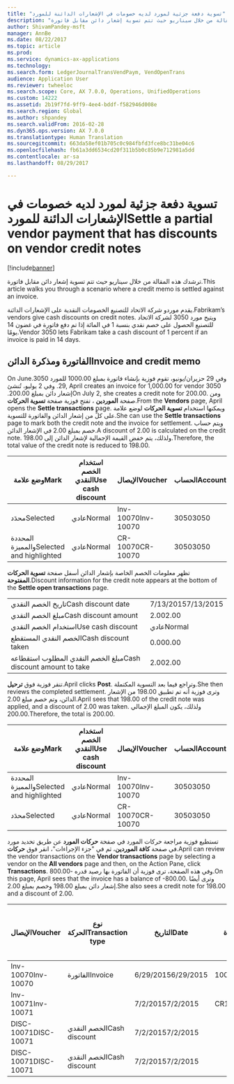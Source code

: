 ```yaml
---
title: "تسوية دفعة جزئية لمورد لديه خصومات في الإشعارات الدائنة للمورد"
description: "ترشدك هذه المقالة من خلال سيناريو حيث تتم تسوية إشعار دائن مقابل فاتورة."
author: ShivamPandey-msft
manager: AnnBe
ms.date: 08/22/2017
ms.topic: article
ms.prod: 
ms.service: dynamics-ax-applications
ms.technology: 
ms.search.form: LedgerJournalTransVendPaym, VendOpenTrans
audience: Application User
ms.reviewer: twheeloc
ms.search.scope: Core, AX 7.0.0, Operations, UnifiedOperations
ms.custom: 14222
ms.assetid: 2b19f7fd-9ff9-4ee4-bddf-f582946d008e
ms.search.region: Global
ms.author: shpandey
ms.search.validFrom: 2016-02-28
ms.dyn365.ops.version: AX 7.0.0
ms.translationtype: Human Translation
ms.sourcegitcommit: 663da58ef01b705c0c984fbfd3fce8bc31be04c6
ms.openlocfilehash: fb61a3dd6534cd20f311b5b0c85b9e712981a5dd
ms.contentlocale: ar-sa
ms.lasthandoff: 08/29/2017

---
```


# <a name="settle-a-partial-vendor-payment-that-has-discounts-on-vendor-credit-notes"></a><span data-ttu-id="eed03-103">تسوية دفعة جزئية لمورد لديه خصومات في الإشعارات الدائنة للمورد</span><span class="sxs-lookup"><span data-stu-id="eed03-103">Settle a partial vendor payment that has discounts on vendor credit notes</span></span>

[!include[banner](../includes/banner.md)]


<span data-ttu-id="eed03-104">ترشدك هذه المقالة من خلال سيناريو حيث تتم تسوية إشعار دائن مقابل فاتورة.</span><span class="sxs-lookup"><span data-stu-id="eed03-104">This article walks you through a scenario where a credit memo is settled against an invoice.</span></span>

<span data-ttu-id="eed03-105">يقدم موردو شركة الاتحاد للتصنيع الخصومات النقدية على الإشعارات الدائنة.</span><span class="sxs-lookup"><span data-stu-id="eed03-105">Fabrikam’s vendors give cash discounts on credit notes.</span></span> <span data-ttu-id="eed03-106">ويتيح مورد 3050 لشركة الاتحاد للتصنيع الحصول على خصم نقدي بنسبة 1 في المائة إذا تم دفع فاتورة في غضون 14 يومًا.</span><span class="sxs-lookup"><span data-stu-id="eed03-106">Vendor 3050 lets Fabrikam take a cash discount of 1 percent if an invoice is paid in 14 days.</span></span>

## <a name="invoice-and-credit-memo"></a><span data-ttu-id="eed03-107">الفاتورة ومذكرة الدائن</span><span class="sxs-lookup"><span data-stu-id="eed03-107">Invoice and credit memo</span></span>
<span data-ttu-id="eed03-108">‏‫وفي 29 حزيران/يونيو، تقوم فوزية بإنشاء فاتورة بمبلغ 1000.00 للمورد 3050.</span><span class="sxs-lookup"><span data-stu-id="eed03-108">On June 29, April creates an invoice for 1,000.00 for vendor 3050.</span></span> <span data-ttu-id="eed03-109">وفي 2 يوليو، تُنشئ إشعار دائن بمبلغ 200.00.‬</span><span class="sxs-lookup"><span data-stu-id="eed03-109">On July 2, she creates a credit note for 200.00.</span></span> <span data-ttu-id="eed03-110">ومن صفحة **الموردين** ، تفتح فوزية صفحة **تسوية الحركات**.</span><span class="sxs-lookup"><span data-stu-id="eed03-110">From the **Vendors** page, April opens the **Settle transactions** page.</span></span> <span data-ttu-id="eed03-111">ويمكنها استخدام **تسوية الحركات** لوضع علامة على كلٍّ من إشعار الدائن والفاتورة للتسوية.</span><span class="sxs-lookup"><span data-stu-id="eed03-111">She can use the **Settle transactions** page to mark both the credit note and the invoice for settlement.</span></span> <span data-ttu-id="eed03-112">ويتم حساب خصم بمبلغ 2.00 في الإشعار الدائن.</span><span class="sxs-lookup"><span data-stu-id="eed03-112">A discount of 2.00 is calculated on the credit note.</span></span> <span data-ttu-id="eed03-113">ولذلك، يتم خفض القيمة الإجمالية لإشعار الدائن إلى 198.00.</span><span class="sxs-lookup"><span data-stu-id="eed03-113">Therefore, the total value of the credit note is reduced to 198.00.</span></span>

| <span data-ttu-id="eed03-114">وضع علامة</span><span class="sxs-lookup"><span data-stu-id="eed03-114">Mark</span></span>                     | <span data-ttu-id="eed03-115">استخدام الخصم النقدي</span><span class="sxs-lookup"><span data-stu-id="eed03-115">Use cash discount</span></span> | <span data-ttu-id="eed03-116">الإيصال</span><span class="sxs-lookup"><span data-stu-id="eed03-116">Voucher</span></span>   | <span data-ttu-id="eed03-117">الحساب</span><span class="sxs-lookup"><span data-stu-id="eed03-117">Account</span></span> | <span data-ttu-id="eed03-118">التاريخ</span><span class="sxs-lookup"><span data-stu-id="eed03-118">Date</span></span>      | <span data-ttu-id="eed03-119">تاريخ الاستحقاق</span><span class="sxs-lookup"><span data-stu-id="eed03-119">Due date</span></span>  | <span data-ttu-id="eed03-120">الفاتورة</span><span class="sxs-lookup"><span data-stu-id="eed03-120">Invoice</span></span> | <span data-ttu-id="eed03-121">المبلغ بعملة الحركة</span><span class="sxs-lookup"><span data-stu-id="eed03-121">Amount in transaction currency</span></span> | <span data-ttu-id="eed03-122">عملة</span><span class="sxs-lookup"><span data-stu-id="eed03-122">Currency</span></span> | <span data-ttu-id="eed03-123">المبلغ المراد تسويته</span><span class="sxs-lookup"><span data-stu-id="eed03-123">Amount to settle</span></span> |
|--------------------------|-------------------|-----------|---------|-----------|-----------|---------|--------------------------------|----------|------------------|
| <span data-ttu-id="eed03-124">محدَد</span><span class="sxs-lookup"><span data-stu-id="eed03-124">Selected</span></span>                 | <span data-ttu-id="eed03-125">عادي</span><span class="sxs-lookup"><span data-stu-id="eed03-125">Normal</span></span>            | <span data-ttu-id="eed03-126">Inv-10070</span><span class="sxs-lookup"><span data-stu-id="eed03-126">Inv-10070</span></span> | <span data-ttu-id="eed03-127">3050</span><span class="sxs-lookup"><span data-stu-id="eed03-127">3050</span></span>    | <span data-ttu-id="eed03-128">6/29/2015</span><span class="sxs-lookup"><span data-stu-id="eed03-128">6/29/2015</span></span> | <span data-ttu-id="eed03-129">7/29/2015</span><span class="sxs-lookup"><span data-stu-id="eed03-129">7/29/2015</span></span> | <span data-ttu-id="eed03-130">10070</span><span class="sxs-lookup"><span data-stu-id="eed03-130">10070</span></span>   | <span data-ttu-id="eed03-131">-1000.00</span><span class="sxs-lookup"><span data-stu-id="eed03-131">-1,000.00</span></span>                      | <span data-ttu-id="eed03-132">دولار أمريكي</span><span class="sxs-lookup"><span data-stu-id="eed03-132">USD</span></span>      | <span data-ttu-id="eed03-133">-990.00</span><span class="sxs-lookup"><span data-stu-id="eed03-133">-990.00</span></span>          |
| <span data-ttu-id="eed03-134">المحددة والمميزة</span><span class="sxs-lookup"><span data-stu-id="eed03-134">Selected and highlighted</span></span> | <span data-ttu-id="eed03-135">عادي</span><span class="sxs-lookup"><span data-stu-id="eed03-135">Normal</span></span>            | <span data-ttu-id="eed03-136">CR-10070</span><span class="sxs-lookup"><span data-stu-id="eed03-136">CR-10070</span></span>  | <span data-ttu-id="eed03-137">3050</span><span class="sxs-lookup"><span data-stu-id="eed03-137">3050</span></span>    | <span data-ttu-id="eed03-138">7/2/2015</span><span class="sxs-lookup"><span data-stu-id="eed03-138">7/2/2015</span></span>  | <span data-ttu-id="eed03-139">7/29/2015</span><span class="sxs-lookup"><span data-stu-id="eed03-139">7/29/2015</span></span> |         | <span data-ttu-id="eed03-140">200.00</span><span class="sxs-lookup"><span data-stu-id="eed03-140">200.00</span></span>                         | <span data-ttu-id="eed03-141">دولار أمريكي</span><span class="sxs-lookup"><span data-stu-id="eed03-141">USD</span></span>      | <span data-ttu-id="eed03-142">198.00</span><span class="sxs-lookup"><span data-stu-id="eed03-142">198.00</span></span>           |

<span data-ttu-id="eed03-143">تظهر معلومات الخصم الخاصة بإشعار الدائن أسفل صفحة **تسوية الحركات المفتوحة**.</span><span class="sxs-lookup"><span data-stu-id="eed03-143">Discount information for the credit note appears at the bottom of the **Settle open transactions** page.</span></span>

|                              |           |
|------------------------------|-----------|
| <span data-ttu-id="eed03-144">تاريخ الخصم النقدي</span><span class="sxs-lookup"><span data-stu-id="eed03-144">Cash discount date</span></span>           | <span data-ttu-id="eed03-145">7/13/2015</span><span class="sxs-lookup"><span data-stu-id="eed03-145">7/13/2015</span></span> |
| <span data-ttu-id="eed03-146">مبلغ الخصم النقدي</span><span class="sxs-lookup"><span data-stu-id="eed03-146">Cash discount amount</span></span>         | <span data-ttu-id="eed03-147">2.00</span><span class="sxs-lookup"><span data-stu-id="eed03-147">2.00</span></span>      |
| <span data-ttu-id="eed03-148">استخدام الخصم النقدي</span><span class="sxs-lookup"><span data-stu-id="eed03-148">Use cash discount</span></span>            | <span data-ttu-id="eed03-149">عادي</span><span class="sxs-lookup"><span data-stu-id="eed03-149">Normal</span></span>    |
| <span data-ttu-id="eed03-150">الخصم النقدي المستقطع</span><span class="sxs-lookup"><span data-stu-id="eed03-150">Cash discount taken</span></span>          | <span data-ttu-id="eed03-151">0.00</span><span class="sxs-lookup"><span data-stu-id="eed03-151">0.00</span></span>      |
| <span data-ttu-id="eed03-152">مبلغ الخصم النقدي المطلوب استقطاعه</span><span class="sxs-lookup"><span data-stu-id="eed03-152">Cash discount amount to take</span></span> | <span data-ttu-id="eed03-153">2.00</span><span class="sxs-lookup"><span data-stu-id="eed03-153">2.00</span></span>      |

<span data-ttu-id="eed03-154">تنقر فوزية فوق **ترحيل**.</span><span class="sxs-lookup"><span data-stu-id="eed03-154">April clicks **Post**.</span></span> <span data-ttu-id="eed03-155">وتراجع فيما بعد التسوية المكتملة.</span><span class="sxs-lookup"><span data-stu-id="eed03-155">She then reviews the completed settlement.</span></span> <span data-ttu-id="eed03-156">وترى فوزية أنه تم تطبيق 198.00 من الإشعار الدائن، وتم خصم مبلغ 2.00.</span><span class="sxs-lookup"><span data-stu-id="eed03-156">April sees that 198.00 of the credit note was applied, and a discount of 2.00 was taken.</span></span> <span data-ttu-id="eed03-157">ولذلك، يكون المبلغ الإجمالي 200.00.</span><span class="sxs-lookup"><span data-stu-id="eed03-157">Therefore, the total is 200.00.</span></span>

| <span data-ttu-id="eed03-158">وضع علامة</span><span class="sxs-lookup"><span data-stu-id="eed03-158">Mark</span></span>                     | <span data-ttu-id="eed03-159">استخدام الخصم النقدي</span><span class="sxs-lookup"><span data-stu-id="eed03-159">Use cash discount</span></span> | <span data-ttu-id="eed03-160">الإيصال</span><span class="sxs-lookup"><span data-stu-id="eed03-160">Voucher</span></span>   | <span data-ttu-id="eed03-161">الحساب</span><span class="sxs-lookup"><span data-stu-id="eed03-161">Account</span></span> | <span data-ttu-id="eed03-162">التاريخ</span><span class="sxs-lookup"><span data-stu-id="eed03-162">Date</span></span>      | <span data-ttu-id="eed03-163">تاريخ الاستحقاق</span><span class="sxs-lookup"><span data-stu-id="eed03-163">Due date</span></span>  | <span data-ttu-id="eed03-164">الفاتورة</span><span class="sxs-lookup"><span data-stu-id="eed03-164">Invoice</span></span>  | <span data-ttu-id="eed03-165">المبلغ بعملة الحركة</span><span class="sxs-lookup"><span data-stu-id="eed03-165">Amount in transaction currency</span></span> | <span data-ttu-id="eed03-166">عملة</span><span class="sxs-lookup"><span data-stu-id="eed03-166">Currency</span></span> | <span data-ttu-id="eed03-167">المبلغ المراد تسويته</span><span class="sxs-lookup"><span data-stu-id="eed03-167">Amount to settle</span></span> |
|--------------------------|-------------------|-----------|---------|-----------|-----------|----------|--------------------------------|----------|------------------|
| <span data-ttu-id="eed03-168">المحددة والمميزة</span><span class="sxs-lookup"><span data-stu-id="eed03-168">Selected and highlighted</span></span> | <span data-ttu-id="eed03-169">عادي</span><span class="sxs-lookup"><span data-stu-id="eed03-169">Normal</span></span>            | <span data-ttu-id="eed03-170">Inv-10070</span><span class="sxs-lookup"><span data-stu-id="eed03-170">Inv-10070</span></span> | <span data-ttu-id="eed03-171">3050</span><span class="sxs-lookup"><span data-stu-id="eed03-171">3050</span></span>    | <span data-ttu-id="eed03-172">6/29/2015</span><span class="sxs-lookup"><span data-stu-id="eed03-172">6/29/2015</span></span> | <span data-ttu-id="eed03-173">7/29/2015</span><span class="sxs-lookup"><span data-stu-id="eed03-173">7/29/2015</span></span> | <span data-ttu-id="eed03-174">10070</span><span class="sxs-lookup"><span data-stu-id="eed03-174">10070</span></span>    | <span data-ttu-id="eed03-175">-1000.00</span><span class="sxs-lookup"><span data-stu-id="eed03-175">-1,000.00</span></span>                      | <span data-ttu-id="eed03-176">دولار أمريكي</span><span class="sxs-lookup"><span data-stu-id="eed03-176">USD</span></span>      | <span data-ttu-id="eed03-177">-200.00</span><span class="sxs-lookup"><span data-stu-id="eed03-177">-200.00</span></span>          |
| <span data-ttu-id="eed03-178">محدَد</span><span class="sxs-lookup"><span data-stu-id="eed03-178">Selected</span></span>                 | <span data-ttu-id="eed03-179">عادي</span><span class="sxs-lookup"><span data-stu-id="eed03-179">Normal</span></span>            | <span data-ttu-id="eed03-180">CR-10070</span><span class="sxs-lookup"><span data-stu-id="eed03-180">CR-10070</span></span>  | <span data-ttu-id="eed03-181">3050</span><span class="sxs-lookup"><span data-stu-id="eed03-181">3050</span></span>    | <span data-ttu-id="eed03-182">7/2/2015</span><span class="sxs-lookup"><span data-stu-id="eed03-182">7/2/2015</span></span>  | <span data-ttu-id="eed03-183">7/29/2015</span><span class="sxs-lookup"><span data-stu-id="eed03-183">7/29/2015</span></span> | <span data-ttu-id="eed03-184">CR-10070</span><span class="sxs-lookup"><span data-stu-id="eed03-184">CR-10070</span></span> | <span data-ttu-id="eed03-185">200.00</span><span class="sxs-lookup"><span data-stu-id="eed03-185">200.00</span></span>                         | <span data-ttu-id="eed03-186">دولار أمريكي</span><span class="sxs-lookup"><span data-stu-id="eed03-186">USD</span></span>      | <span data-ttu-id="eed03-187">198.00</span><span class="sxs-lookup"><span data-stu-id="eed03-187">198.00</span></span>           |

<span data-ttu-id="eed03-188">تستطيع فوزية مراجعة حركات المورد في صفحة **حركات المورد** عن طريق تحديد مورد في صفحة **كافة الموردين**، ثم في "جزء الإجراءات"، انقر فوق **حركات**.</span><span class="sxs-lookup"><span data-stu-id="eed03-188">April can review the vendor transactions on the **Vendor transactions** page by selecting a vendor on the **All vendors** page and then, on the Action Pane, click **Transactions**.</span></span> <span data-ttu-id="eed03-189">وفي هذه الصفحة، ترى فوزية أن الفاتورة بها رصيد قدره -800.00.</span><span class="sxs-lookup"><span data-stu-id="eed03-189">On this page, April sees that the invoice has a balance of -800.00.</span></span> <span data-ttu-id="eed03-190">وترى أيضًا إشعار دائن بمبلغ 198.00 وخصم بمبلغ 2.00.</span><span class="sxs-lookup"><span data-stu-id="eed03-190">She also sees a credit note for 198.00 and a discount of 2.00.</span></span>

| <span data-ttu-id="eed03-191">الإيصال</span><span class="sxs-lookup"><span data-stu-id="eed03-191">Voucher</span></span>    | <span data-ttu-id="eed03-192">نوع الحركة</span><span class="sxs-lookup"><span data-stu-id="eed03-192">Transaction type</span></span> | <span data-ttu-id="eed03-193">التاريخ</span><span class="sxs-lookup"><span data-stu-id="eed03-193">Date</span></span>      | <span data-ttu-id="eed03-194">الفاتورة</span><span class="sxs-lookup"><span data-stu-id="eed03-194">Invoice</span></span> | <span data-ttu-id="eed03-195">المبلغ في خصم بعملة الحركة</span><span class="sxs-lookup"><span data-stu-id="eed03-195">Amount in transaction currency debit</span></span> | <span data-ttu-id="eed03-196">المبلغ في الائتمان بعملة الحركة</span><span class="sxs-lookup"><span data-stu-id="eed03-196">Amount in transaction currency credit</span></span> | <span data-ttu-id="eed03-197">الرصيد</span><span class="sxs-lookup"><span data-stu-id="eed03-197">Balance</span></span> | <span data-ttu-id="eed03-198">عملة</span><span class="sxs-lookup"><span data-stu-id="eed03-198">Currency</span></span> |
|------------|------------------|-----------|---------|--------------------------------------|---------------------------------------|---------|----------|
| <span data-ttu-id="eed03-199">Inv-10070</span><span class="sxs-lookup"><span data-stu-id="eed03-199">Inv-10070</span></span>  | <span data-ttu-id="eed03-200">الفاتورة</span><span class="sxs-lookup"><span data-stu-id="eed03-200">Invoice</span></span>          | <span data-ttu-id="eed03-201">6/29/2015</span><span class="sxs-lookup"><span data-stu-id="eed03-201">6/29/2015</span></span> | <span data-ttu-id="eed03-202">10070</span><span class="sxs-lookup"><span data-stu-id="eed03-202">10070</span></span>   |                                      | <span data-ttu-id="eed03-203">1000.00</span><span class="sxs-lookup"><span data-stu-id="eed03-203">1,000.00</span></span>                              | <span data-ttu-id="eed03-204">-800.00</span><span class="sxs-lookup"><span data-stu-id="eed03-204">-800.00</span></span> | <span data-ttu-id="eed03-205">دولار أمريكي</span><span class="sxs-lookup"><span data-stu-id="eed03-205">USD</span></span>      |
| <span data-ttu-id="eed03-206">Inv-10071</span><span class="sxs-lookup"><span data-stu-id="eed03-206">Inv-10071</span></span>  |                  | <span data-ttu-id="eed03-207">7/2/2015</span><span class="sxs-lookup"><span data-stu-id="eed03-207">7/2/2015</span></span>  | <span data-ttu-id="eed03-208">CR10071</span><span class="sxs-lookup"><span data-stu-id="eed03-208">CR10071</span></span> | <span data-ttu-id="eed03-209">200.00</span><span class="sxs-lookup"><span data-stu-id="eed03-209">200.00</span></span>                               |                                       | <span data-ttu-id="eed03-210">0.00</span><span class="sxs-lookup"><span data-stu-id="eed03-210">0.00</span></span>    | <span data-ttu-id="eed03-211">دولار أمريكي</span><span class="sxs-lookup"><span data-stu-id="eed03-211">USD</span></span>      |
| <span data-ttu-id="eed03-212">DISC-10071</span><span class="sxs-lookup"><span data-stu-id="eed03-212">DISC-10071</span></span> |  <span data-ttu-id="eed03-213">الخصم النقدي</span><span class="sxs-lookup"><span data-stu-id="eed03-213">Cash discount</span></span>   | <span data-ttu-id="eed03-214">7/2/2015</span><span class="sxs-lookup"><span data-stu-id="eed03-214">7/2/2015</span></span>  |         | <span data-ttu-id="eed03-215">2.00</span><span class="sxs-lookup"><span data-stu-id="eed03-215">2.00</span></span>                                 |                                       | <span data-ttu-id="eed03-216">0.00</span><span class="sxs-lookup"><span data-stu-id="eed03-216">0.00</span></span>    | <span data-ttu-id="eed03-217">دولار أمريكي</span><span class="sxs-lookup"><span data-stu-id="eed03-217">USD</span></span>      |
| <span data-ttu-id="eed03-218">DISC-10071</span><span class="sxs-lookup"><span data-stu-id="eed03-218">DISC-10071</span></span> |  <span data-ttu-id="eed03-219">الخصم النقدي</span><span class="sxs-lookup"><span data-stu-id="eed03-219">Cash discount</span></span>   | <span data-ttu-id="eed03-220">7/2/2015</span><span class="sxs-lookup"><span data-stu-id="eed03-220">7/2/2015</span></span>  |         |                                      | <span data-ttu-id="eed03-221">2.00</span><span class="sxs-lookup"><span data-stu-id="eed03-221">2.00</span></span>                                  | <span data-ttu-id="eed03-222">0.00</span><span class="sxs-lookup"><span data-stu-id="eed03-222">0.00</span></span>    | <span data-ttu-id="eed03-223">دولار أمريكي</span><span class="sxs-lookup"><span data-stu-id="eed03-223">USD</span></span>      |







